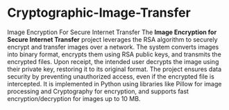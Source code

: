 # Cryptographic-Image-Transfer
Image Encryption For Secure Internet Transfer
The **Image Encryption for Secure Internet Transfer** project leverages the RSA algorithm to securely encrypt and transfer images over a network. The system converts images into binary format, encrypts them using RSA public keys, and transmits the encrypted files. Upon receipt, the intended user decrypts the image using their private key, restoring it to its original format. The project ensures data security by preventing unauthorized access, even if the encrypted file is intercepted. It is implemented in Python using libraries like Pillow for image processing and Cryptography for encryption, and supports fast encryption/decryption for images up to 10 MB.
